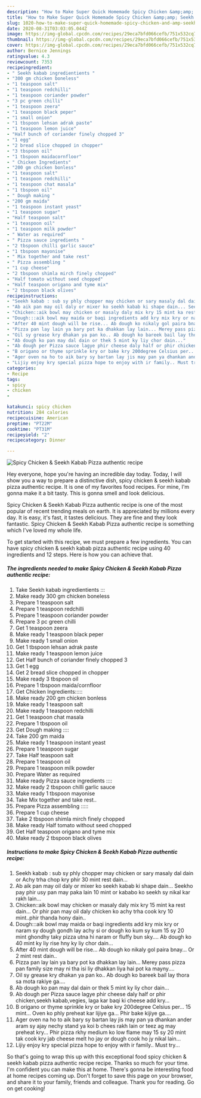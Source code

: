 ```yaml
---
description: "How to Make Super Quick Homemade Spicy Chicken &amp;amp; Seekh Kabab Pizza authentic recipe"
title: "How to Make Super Quick Homemade Spicy Chicken &amp;amp; Seekh Kabab Pizza authentic recipe"
slug: 1020-how-to-make-super-quick-homemade-spicy-chicken-and-amp-seekh-kabab-pizza-authentic-recipe
date: 2020-08-31T03:03:05.044Z
image: https://img-global.cpcdn.com/recipes/29eca7bfd066cefb/751x532cq70/spicy-chicken-seekh-kabab-pizza-authentic-recipe-recipe-main-photo.jpg
thumbnail: https://img-global.cpcdn.com/recipes/29eca7bfd066cefb/751x532cq70/spicy-chicken-seekh-kabab-pizza-authentic-recipe-recipe-main-photo.jpg
cover: https://img-global.cpcdn.com/recipes/29eca7bfd066cefb/751x532cq70/spicy-chicken-seekh-kabab-pizza-authentic-recipe-recipe-main-photo.jpg
author: Bernice Jennings
ratingvalue: 4.3
reviewcount: 7353
recipeingredient:
- " Seekh kabab ingredientients "
- "300 gm chicken boneless"
- "1 teaspoon salt"
- "1 teaspoon redchilli"
- "1 teaspoon coriander powder"
- "3 pc green chilli"
- "1 teaspoon zeera"
- "1 teaspoon black peper"
- "1 small onion"
- "1 tbspoon lehsan adrak paste"
- "1 teaspoon lemon juice"
- "Half bunch of coriander finely chopped 3"
- "1 egg"
- "2 bread slice chopped in chopper"
- "3 tbspoon oil"
- "1 tbspoon maidacornfloor"
- " Chicken Ingredients"
- "200 gm chicken bonless"
- "1 teaspoon salt"
- "1 teaspoon redchilli"
- "1 teaspoon chat masala"
- "1 tbspoon oil"
- " Dough making "
- "200 gm maida"
- "1 teaspoon instant yeast"
- "1 teaspoon sugar"
- "Half teaspoon salt"
- "1 teaspoon oil"
- "1 teaspoon milk powder"
- " Water as required"
- " Pizza sauce ingredients "
- "2 tbspoon chilli garlic sauce"
- "1 tbspoon mayonise"
- " Mix together and take rest"
- " Pizza assembling "
- "1 cup cheese"
- "2 tbspoon shimla mirch finely chopped"
- "Half tomato without seed chopped"
- "Half teaspoon origano and tyme mix"
- "2 tbspoon black olives"
recipeinstructions:
- "Seekh kabab : sub sy phly chopper may chicken or sary masaly dal dain or Achy trha chop kry phir 30 mint rest dain..."
- "Ab aik pan may oil daly or mixer ko seekh kabab ki shape dain... Seekho pay phir usy pan may paka lain 10 mint or kababo ko seekh sy nikal kar rakh lain..."
- "Chicken::aik bowl may chicken or masaly daly mix kry 15 mint ka rest dain... Or phir pan may oil daly chicken ko achy trha cook kry 10 mint..phir thanda hony dain.."
- "Dough:::aik bowl may maida or baqi ingredients add kry mix kry or naram sy dough gondh lay achy si or dough ko kum sy kum 15 sy 20 mint ghondhy taky pizza utna hi naram or fluffy bun sky.... Ab dough ko 40 mint ky liy rise hny ky liy chor dain..."
- "After 40 mint dough will be rise... Ab dough ko nikaly gol paira bnay... Or 2 mint rest dain.."
- "Pizza pan lay lain ya bary pot ka dhakkan lay lain... Merey pass pizza pan family size may ni tha isi liy dhakkan liya hai pot ka mayny...."
- "Oil sy grease kry dhakan ya pan ko.. Ab dough ko bareek bail lay thora sa mota rakiye ga...."
- "Ab dough ko pan may dal dain or thek 5 mint ky liy chor dain..."
- "Ab dough per Pizza sauce lagye phir cheese daly half or phir chicken,seekh kabab,vegies, laga kar baqi ki cheese add kry..."
- "B origano or thyme sprinkle kry or bake kry 200degree Celsius per... 15 mint... Oven ko phly preheat kar lijiye ga... Phir bake kijiye ga...."
- "Ager oven na ho to aik bary sy bartan lay jis may pan ya dhankan ander aram sy ajay nechy stand ya koi b chees rakh lain or teez ag may preheat kry... Phir pizza rkhy medium ko low flame may 15 sy 20 mint tak cook kry jab cheese melt ho jay or dough cook ho jy nikal lain..."
- "Lijiy enjoy kry special pizza hope to enjoy with ir family.. Must try..."
categories:
- Recipe
tags:
- spicy
- chicken
- 

katakunci: spicy chicken  
nutrition: 284 calories
recipecuisine: American
preptime: "PT22M"
cooktime: "PT31M"
recipeyield: "2"
recipecategory: Dinner

---
```



![Spicy Chicken &amp; Seekh Kabab Pizza authentic recipe](https://img-global.cpcdn.com/recipes/29eca7bfd066cefb/751x532cq70/spicy-chicken-seekh-kabab-pizza-authentic-recipe-recipe-main-photo.jpg)

Hey everyone, hope you're having an incredible day today. Today, I will show you a way to prepare a distinctive dish, spicy chicken &amp; seekh kabab pizza authentic recipe. It is one of my favorites food recipes. For mine, I'm gonna make it a bit tasty. This is gonna smell and look delicious.



Spicy Chicken &amp; Seekh Kabab Pizza authentic recipe is one of the most popular of recent trending meals on earth. It is appreciated by millions every day. It is easy, it's fast, it tastes delicious. They are fine and they look fantastic. Spicy Chicken &amp; Seekh Kabab Pizza authentic recipe is something which I've loved my whole life.


To get started with this recipe, we must prepare a few ingredients. You can have spicy chicken &amp; seekh kabab pizza authentic recipe using 40 ingredients and 12 steps. Here is how you can achieve that.

<!--inarticleads1-->

##### The ingredients needed to make Spicy Chicken &amp; Seekh Kabab Pizza authentic recipe:

1. Take  Seekh kabab ingredientients :::
1. Make ready 300 gm chicken boneless
1. Prepare 1 teaspoon salt
1. Prepare 1 teaspoon redchilli
1. Prepare 1 teaspoon coriander powder
1. Prepare 3 pc green chilli
1. Get 1 teaspoon zeera
1. Make ready 1 teaspoon black peper
1. Make ready 1 small onion
1. Get 1 tbspoon lehsan adrak paste
1. Make ready 1 teaspoon lemon juice
1. Get Half bunch of coriander finely chopped 3
1. Get 1 egg
1. Get 2 bread slice chopped in chopper
1. Make ready 3 tbspoon oil
1. Prepare 1 tbspoon maida/cornfloor
1. Get  Chicken Ingredients:::::
1. Make ready 200 gm chicken bonless
1. Make ready 1 teaspoon salt
1. Make ready 1 teaspoon redchilli
1. Get 1 teaspoon chat masala
1. Prepare 1 tbspoon oil
1. Get  Dough making ::::
1. Take 200 gm maida
1. Make ready 1 teaspoon instant yeast
1. Prepare 1 teaspoon sugar
1. Take Half teaspoon salt
1. Prepare 1 teaspoon oil
1. Prepare 1 teaspoon milk powder
1. Prepare  Water as required
1. Make ready  Pizza sauce ingredients ::::
1. Make ready 2 tbspoon chilli garlic sauce
1. Make ready 1 tbspoon mayonise
1. Take  Mix together and take rest..
1. Prepare  Pizza assembling :::::
1. Prepare 1 cup cheese
1. Take 2 tbspoon shimla mirch finely chopped
1. Make ready Half tomato without seed chopped
1. Get Half teaspoon origano and tyme mix
1. Make ready 2 tbspoon black olives




<!--inarticleads2-->

##### Instructions to make Spicy Chicken &amp; Seekh Kabab Pizza authentic recipe:

1. Seekh kabab : sub sy phly chopper may chicken or sary masaly dal dain or Achy trha chop kry phir 30 mint rest dain...
1. Ab aik pan may oil daly or mixer ko seekh kabab ki shape dain... Seekho pay phir usy pan may paka lain 10 mint or kababo ko seekh sy nikal kar rakh lain...
1. Chicken::aik bowl may chicken or masaly daly mix kry 15 mint ka rest dain... Or phir pan may oil daly chicken ko achy trha cook kry 10 mint..phir thanda hony dain..
1. Dough:::aik bowl may maida or baqi ingredients add kry mix kry or naram sy dough gondh lay achy si or dough ko kum sy kum 15 sy 20 mint ghondhy taky pizza utna hi naram or fluffy bun sky.... Ab dough ko 40 mint ky liy rise hny ky liy chor dain...
1. After 40 mint dough will be rise... Ab dough ko nikaly gol paira bnay... Or 2 mint rest dain..
1. Pizza pan lay lain ya bary pot ka dhakkan lay lain... Merey pass pizza pan family size may ni tha isi liy dhakkan liya hai pot ka mayny....
1. Oil sy grease kry dhakan ya pan ko.. Ab dough ko bareek bail lay thora sa mota rakiye ga....
1. Ab dough ko pan may dal dain or thek 5 mint ky liy chor dain...
1. Ab dough per Pizza sauce lagye phir cheese daly half or phir chicken,seekh kabab,vegies, laga kar baqi ki cheese add kry...
1. B origano or thyme sprinkle kry or bake kry 200degree Celsius per... 15 mint... Oven ko phly preheat kar lijiye ga... Phir bake kijiye ga....
1. Ager oven na ho to aik bary sy bartan lay jis may pan ya dhankan ander aram sy ajay nechy stand ya koi b chees rakh lain or teez ag may preheat kry... Phir pizza rkhy medium ko low flame may 15 sy 20 mint tak cook kry jab cheese melt ho jay or dough cook ho jy nikal lain...
1. Lijiy enjoy kry special pizza hope to enjoy with ir family.. Must try...




So that's going to wrap this up with this exceptional food spicy chicken &amp; seekh kabab pizza authentic recipe recipe. Thanks so much for your time. I'm confident you can make this at home. There's gonna be interesting food at home recipes coming up. Don't forget to save this page on your browser, and share it to your family, friends and colleague. Thank you for reading. Go on get cooking!
